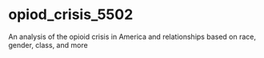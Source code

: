 # opiod_crisis_5502
An analysis of the opioid crisis in America and relationships based on race, gender, class, and more
